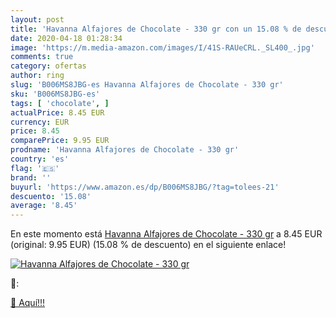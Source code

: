 ```yaml
---
layout: post
title: 'Havanna Alfajores de Chocolate - 330 gr con un 15.08 % de descuento'
date: 2020-04-18 01:28:34
image: 'https://m.media-amazon.com/images/I/41S-RAUeCRL._SL400_.jpg'
comments: true
category: ofertas
author: ring
slug: 'B006MS8JBG-es Havanna Alfajores de Chocolate - 330 gr'
sku: 'B006MS8JBG-es'
tags: [ 'chocolate', ]
actualPrice: 8.45 EUR
currency: EUR
price: 8.45
comparePrice: 9.95 EUR
prodname: 'Havanna Alfajores de Chocolate - 330 gr'
country: 'es'
flag: '🇪🇸'
brand: ''
buyurl: 'https://www.amazon.es/dp/B006MS8JBG/?tag=tolees-21'
descuento: '15.08'
average: '8.45'
---
```


En este momento está [Havanna Alfajores de Chocolate - 330 gr](https://www.amazon.es/dp/B006MS8JBG/?tag=tolees-21) a 8.45 EUR (original: 9.95 EUR) (15.08 %  de descuento) en el siguiente enlace!

[![Havanna Alfajores de Chocolate - 330 gr](https://m.media-amazon.com/images/I/41S-RAUeCRL._SL400_.jpg)](https://www.amazon.es/dp/B006MS8JBG/?tag=tolees-21)

🔎:


[🛒 Aquí!!!](https://www.amazon.es/dp/B006MS8JBG/?tag=tolees-21)
